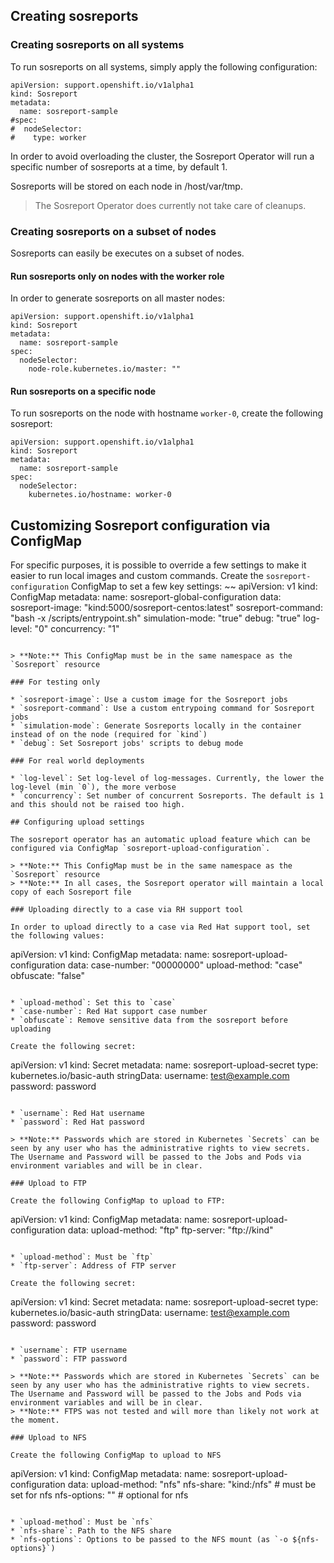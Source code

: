 ## Creating sosreports

### Creating sosreports on all systems

To run sosreports on all systems, simply apply the following configuration:
~~~
apiVersion: support.openshift.io/v1alpha1
kind: Sosreport
metadata:
  name: sosreport-sample
#spec:
#  nodeSelector:
#    type: worker
~~~

In order to avoid overloading the cluster, the Sosreport Operator will run a specific number of sosreports at a time, by default 1. 

Sosreports will be stored on each node in /host/var/tmp. 

> The Sosreport Operator does currently not take care of cleanups.

### Creating sosreports on a subset of nodes

Sosreports can easily be executes on a subset of nodes.

#### Run sosreports only on nodes with the worker role

In order to generate sosreports on all master nodes:
~~~
apiVersion: support.openshift.io/v1alpha1
kind: Sosreport
metadata:
  name: sosreport-sample
spec:
  nodeSelector:
    node-role.kubernetes.io/master: ""
~~~

#### Run sosreports on a specific node

To run sosreports on the node with hostname `worker-0`, create the following sosreport:
~~~
apiVersion: support.openshift.io/v1alpha1
kind: Sosreport
metadata:
  name: sosreport-sample 
spec:
  nodeSelector:
    kubernetes.io/hostname: worker-0
~~~

## Customizing Sosreport configuration via ConfigMap

For specific purposes, it is possible to override a few settings to make it easier to run local images and custom commands. Create the `sosreport-configuration` ConfigMap to set a few key settings:
~~
apiVersion: v1
kind: ConfigMap
metadata:
  name: sosreport-global-configuration
data:
  sosreport-image: "kind:5000/sosreport-centos:latest"
  sosreport-command: "bash -x /scripts/entrypoint.sh"
  simulation-mode: "true"
  debug: "true"
  log-level: "0"
  concurrency: "1"
~~~

> **Note:** This ConfigMap must be in the same namespace as the `Sosreport` resource

### For testing only

* `sosreport-image`: Use a custom image for the Sosreport jobs
* `sosreport-command`: Use a custom entrypoing command for Sosreport jobs
* `simulation-mode`: Generate Sosreports locally in the container instead of on the node (required for `kind`)
* `debug`: Set Sosreport jobs' scripts to debug mode

### For real world deployments

* `log-level`: Set log-level of log-messages. Currently, the lower the log-level (min `0`), the more verbose
* `concurrency`: Set number of concurrent Sosreports. The default is 1 and this should not be raised too high.

## Configuring upload settings

The sosreport operator has an automatic upload feature which can be configured via ConfigMap `sosreport-upload-configuration`.

> **Note:** This ConfigMap must be in the same namespace as the `Sosreport` resource
> **Note:** In all cases, the Sosreport operator will maintain a local copy of each Sosreport file

### Uploading directly to a case via RH support tool

In order to upload directly to a case via Red Hat support tool, set the following values:
~~~
apiVersion: v1
kind: ConfigMap
metadata:
  name: sosreport-upload-configuration
data:
  case-number: "00000000"
  upload-method: "case"
  obfuscate: "false"
~~~

* `upload-method`: Set this to `case`
* `case-number`: Red Hat support case number
* `obfuscate`: Remove sensitive data from the sosreport before uploading

Create the following secret:
~~~
apiVersion: v1
kind: Secret
metadata:
  name: sosreport-upload-secret
type: kubernetes.io/basic-auth
stringData:
  username: test@example.com
  password: password
~~~

* `username`: Red Hat username
* `password`: Red Hat password

> **Note:** Passwords which are stored in Kubernetes `Secrets` can be seen by any user who has the administrative rights to view secrets. The Username and Password will be passed to the Jobs and Pods via environment variables and will be in clear.

### Upload to FTP

Create the following ConfigMap to upload to FTP:
~~~
apiVersion: v1
kind: ConfigMap
metadata:
  name: sosreport-upload-configuration
data:
  upload-method: "ftp"
  ftp-server: "ftp://kind"
~~~

* `upload-method`: Must be `ftp`
* `ftp-server`: Address of FTP server

Create the following secret:
~~~
apiVersion: v1
kind: Secret
metadata:
  name: sosreport-upload-secret
type: kubernetes.io/basic-auth
stringData:
  username: test@example.com
  password: password
~~~

* `username`: FTP username
* `password`: FTP password

> **Note:** Passwords which are stored in Kubernetes `Secrets` can be seen by any user who has the administrative rights to view secrets. The Username and Password will be passed to the Jobs and Pods via environment variables and will be in clear.
> **Note:** FTPS was not tested and will more than likely not work at the moment.

### Upload to NFS

Create the following ConfigMap to upload to NFS
~~~
apiVersion: v1
kind: ConfigMap
metadata:
  name: sosreport-upload-configuration
data:
  upload-method: "nfs"
  nfs-share: "kind:/nfs" # must be set for nfs
  nfs-options: "" # optional for nfs
~~~

* `upload-method`: Must be `nfs`
* `nfs-share`: Path to the NFS share
* `nfs-options`: Options to be passed to the NFS mount (as `-o ${nfs-options}`)

